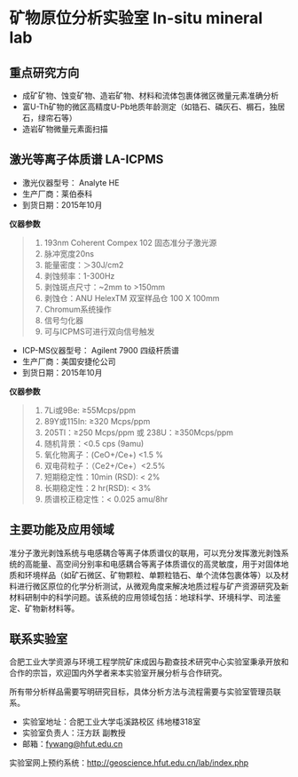# 矿物原位分析实验室 In-situ mineral lab

## 重点研究方向
- 成矿矿物、蚀变矿物、造岩矿物、材料和流体包裹体微区微量元素准确分析
- 富U-Th矿物的微区高精度U-Pb地质年龄测定（如锆石、磷灰石、榍石，独居石，绿帘石等）
- 造岩矿物微量元素面扫描

## 激光等离子体质谱 LA-ICPMS

- 激光仪器型号： Analyte HE
- 生产厂商：莱伯泰科
- 到货日期：2015年10月

**仪器参数**

> 1. 193nm Coherent Compex 102 固态准分子激光源
> 2. 脉冲宽度20ns
> 3. 能量密度：＞30J/cm2
> 4. 剥蚀频率：1-300Hz
> 5. 剥蚀斑点尺寸：~2mm to >150mm
> 6. 剥蚀仓：ANU HelexTM 双室样品仓 100 X 100mm
> 7. Chromum系统操作
> 8. 信号匀化器
> 9. 可与ICPMS可进行双向信号触发

- ICP-MS仪器型号： Agilent 7900 四级杆质谱
- 生产厂商：美国安捷伦公司
- 到货日期：2015年10月


**仪器参数**

> 1. 7Li或9Be: ≥55Mcps/ppm
> 2. 89Y或115In: ≥320 Mcps/ppm
> 3. 205Tl：≥250 Mcps/ppm 或 238U：≥350Mcps/ppm
> 4. 随机背景：<0.5 cps (9amu)
> 5. 氧化物离子：(CeO+/Ce+) <1.5 %
> 6. 双电荷粒子：（Ce2+/Ce+）<2.5%
> 7. 短期稳定性：10min (RSD): < 2%
> 8. 长期稳定性：2 hr(RSD): < 3%
> 9. 质谱校正稳定性：< 0.025 amu/8hr

## 主要功能及应用领域

准分子激光剥蚀系统与电感耦合等离子体质谱仪的联用，可以充分发挥激光剥蚀系统的高能量、高空间分别率和电感耦合等离子体质谱仪的高灵敏度，用于对固体地质和环境样品（如矿石微区、矿物颗粒、单颗粒锆石、单个流体包裹体等）以及材料进行微区原位的化学分析测试，从微观角度来解决地质过程与矿产资源研究及新材料研制中的科学问题。该系统的应用领域包括：地球科学、环境科学、司法鉴定、矿物新材料等。

## 联系实验室
合肥工业大学资源与环境工程学院矿床成因与勘查技术研究中心实验室秉承开放和合作的宗旨，欢迎国内外学者来本实验室开展分析与合作研究。

所有带分析样品需要写明研究目标，具体分析方法与流程需要与实验室管理员联系。

- 实验室地址：合肥工业大学屯溪路校区 纬地楼318室
- 实验室负责人：汪方跃 副教授
- 邮箱：fywang@hfut.edu.cn

 实验室网上预约系统：http://geoscience.hfut.edu.cn/lab/index.php
